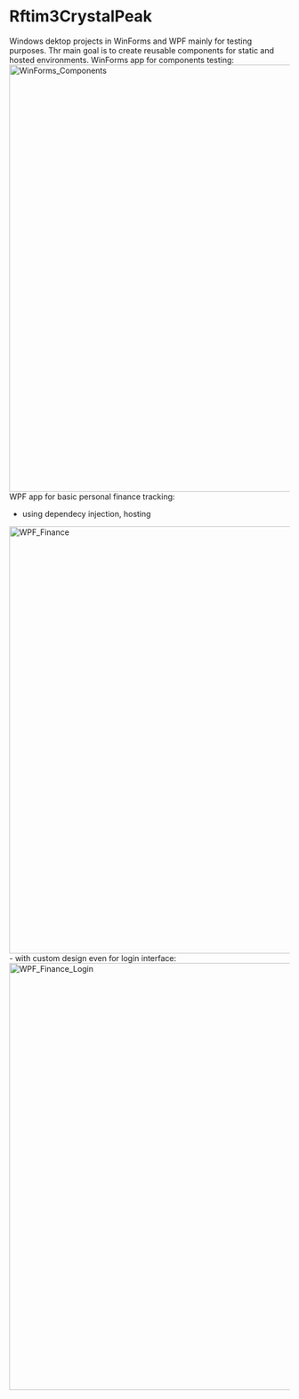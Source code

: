 # Rftim3CrystalPeak
Windows dektop projects in WinForms and WPF mainly for testing purposes. Thr main goal is to create reusable components for static and hosted environments.
WinForms app for components testing:
<img width="1024" height="768" alt="WinForms_Components" src="https://github.com/user-attachments/assets/c8bb0f9f-bf58-4d01-a6bd-94378ec2ea2b" />
WPF app for basic personal finance tracking:
- using dependecy injection, hosting
<img width="1024" height="768" alt="WPF_Finance" src="https://github.com/user-attachments/assets/7b7b0e60-752c-4a25-b249-dd0370b5e376" />
- with custom design even for login interface:
<img width="1024" height="768" alt="WPF_Finance_Login" src="https://github.com/user-attachments/assets/4acb6675-7f8e-48df-a515-a85b7594cf3c" />
